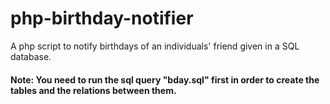 # php-birthday-notifier
A php script to notify birthdays of an individuals' friend given in a SQL database.  
#### Note: You need to run the sql query "bday.sql" first in order to create the tables and the relations between them.
